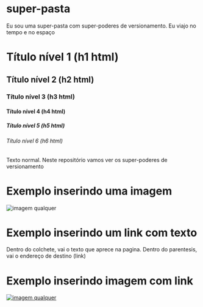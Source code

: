 
# super-pasta
Eu sou uma super-pasta com super-poderes de versionamento. Eu viajo no tempo e no espaço

# Título nível 1 (h1 html)
## Título nível 2 (h2 html)
### Título nível 3 (h3 html)
#### Título nível 4 (h4 html)
##### Título nível 5 (h5 html)
###### Título nível 6 (h6 html)

Texto normal.
Neste repositório vamos ver os super-poderes de versionamento 

# Exemplo inserindo uma imagem
![imagem qualquer](https://i.pinimg.com/736x/c3/97/50/c39750b943e50beb48358ef51fe3b3d4.jpg "a title")


# Exemplo inserindo um link com texto
Dentro do colchete, vai o texto que aprece na pagina. Dentro do parentesis, vai o endereço de destino (link)


# Exemplo inserindo imagem com link
[![imagem qualquer]([[https://images2.alphacoders.com/126/1265201.jpg](https://images-wixmp-ed30a86b8c4ca887773594c2.wixmp.com/f/9c2e9d59-ee54-490e-bf96-5497f587844f/dgd4gtl-790c6b95-e5bc-4f89-9a49-3326c833c4c0.jpg?token=eyJ0eXAiOiJKV1QiLCJhbGciOiJIUzI1NiJ9.eyJzdWIiOiJ1cm46YXBwOjdlMGQxODg5ODIyNjQzNzNhNWYwZDQxNWVhMGQyNmUwIiwiaXNzIjoidXJuOmFwcDo3ZTBkMTg4OTgyMjY0MzczYTVmMGQ0MTVlYTBkMjZlMCIsIm9iaiI6W1t7InBhdGgiOiJcL2ZcLzljMmU5ZDU5LWVlNTQtNDkwZS1iZjk2LTU0OTdmNTg3ODQ0ZlwvZGdkNGd0bC03OTBjNmI5NS1lNWJjLTRmODktOWE0OS0zMzI2YzgzM2M0YzAuanBnIn1dXSwiYXVkIjpbInVybjpzZXJ2aWNlOmZpbGUuZG93bmxvYWQiXX0.cJnGlXstg6bqzhRSFKu3ZVbFF65ayO0cCUBYH6s-daw)](https://images-wixmp-ed30a86b8c4ca887773594c2.wixmp.com/f/9c2e9d59-ee54-490e-bf96-5497f587844f/dgd4gtl-790c6b95-e5bc-4f89-9a49-3326c833c4c0.jpg/v1/fit/w_828,h_466,q_70,strp/zoro_4k_wallpaper_by_cyberxyt_dgd4gtl-414w-2x.jpg?token=eyJ0eXAiOiJKV1QiLCJhbGciOiJIUzI1NiJ9.eyJzdWIiOiJ1cm46YXBwOjdlMGQxODg5ODIyNjQzNzNhNWYwZDQxNWVhMGQyNmUwIiwiaXNzIjoidXJuOmFwcDo3ZTBkMTg4OTgyMjY0MzczYTVmMGQ0MTVlYTBkMjZlMCIsIm9iaiI6W1t7ImhlaWdodCI6Ijw9OTAwIiwicGF0aCI6IlwvZlwvOWMyZTlkNTktZWU1NC00OTBlLWJmOTYtNTQ5N2Y1ODc4NDRmXC9kZ2Q0Z3RsLTc5MGM2Yjk1LWU1YmMtNGY4OS05YTQ5LTMzMjZjODMzYzRjMC5qcGciLCJ3aWR0aCI6Ijw9MTYwMCJ9XV0sImF1ZCI6WyJ1cm46c2VydmljZTppbWFnZS5vcGVyYXRpb25zIl19.x5kSU1G061u_D6aykKRomWdIcn2GnyDpn8ZJowCIEKU) "a title")](https://www.youtube.com/watch?v=OFHbIsYjbOI)
